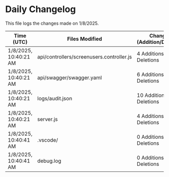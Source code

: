 # Daily Changelog

This file logs the changes made on 1/8/2025.

| Time (UTC)             | Files Modified                    | Changes (Addition/Deletion) |
|------------------------|-----------------------------------|-----------------------------|
| 1/8/2025, 10:40:21 AM | api/controllers/screenusers.controller.js | 4 Additions & 4 Deletions |
| 1/8/2025, 10:40:21 AM | api/swagger/swagger.yaml | 6 Additions & 6 Deletions |
| 1/8/2025, 10:40:21 AM | logs/audit.json | 10 Additions & 10 Deletions |
| 1/8/2025, 10:40:21 AM | server.js | 4 Additions & 4 Deletions |
| 1/8/2025, 10:40:41 AM | .vscode/ | 0 Additions & 0 Deletions|
| 1/8/2025, 10:40:41 AM | debug.log | 0 Additions & 0 Deletions|
